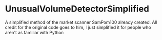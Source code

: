 # UnusualVolumeDetectorSimplified
A simplified method of the market scanner SamPom100 already created. All credit for the original code goes to him, I just simplified it for people who aren't as familiar with Python
